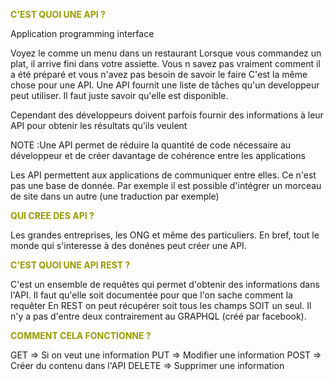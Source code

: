 <span style="color: #999900">**C'EST QUOI UNE API ?**</span>
  

<p>Application programming interface

Voyez le comme un menu dans un restaurant
Lorsque vous commandez un plat, il arrive fini dans votre assiette. Vous n savez pas vraiment comment il a été préparé et vous n'avez pas besoin de savoir le faire
C'est la même chose pour une API. Une API fournit une liste de tâches qu'un developpeur peut utiliser.
Il faut juste savoir qu'elle est disponible.

Cependant des développeurs doivent parfois fournir des informations à leur API pour obtenir les résultats qu'ils veulent

NOTE :Une API permet de réduire la quantité de code nécessaire au développeur et de créer davantage de cohérence entre les applications

Les API permettent aux applications de communiquer entre elles. Ce n'est pas une base de donnée.
Par exemple il est possible d'intégrer un morceau de site dans un autre (une traduction par exemple)<p>


<span style="color: #999900">**QUI CREE DES API ?**</span>

<p>Les grandes entreprises, les ONG et même des particuliers. En bref, tout le monde qui s'interesse à des donénes peut créer une API.
<p>


<span style="color: #999900">**C'EST QUOI UNE API REST ?**  </span>

<p>
C'est un ensemble de requêtes qui permet d'obtenir des informations dans l'API.  
Il faut qu'elle soit documentée pour que l'on sache comment la requêter  
En REST on peut récupérer soit tous les champs SOIT un seul. Il n'y a pas d'entre deux contrairement au GRAPHQL (créé par facebook).  
<p>


<span style="color: #999900">**COMMENT CELA FONCTIONNE ?** </span> 

<p>
GET => Si on veut une information
PUT => Modifier une information
POST => Créer du contenu dans l'API
DELETE => Supprimer une information
<p>
